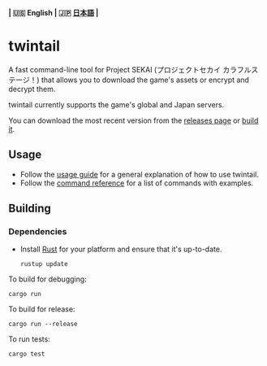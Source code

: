 **| :us: English | :jp: [日本語](docs/readme/jp.md) |**
# twintail
A fast command-line tool for Project SEKAI (プロジェクトセカイ カラフルステージ！) that allows you to download the game's assets or encrypt and decrypt them.

twintail currently supports the game's global and Japan servers.

You can download the most recent version from the [releases page](https://github.com/Duosion/twintail/releases/latest) or [build it](#building).

## Usage
- Follow the [usage guide](/docs/usage/en.md) for a general explanation of how to use twintail.
- Follow the [command reference](/docs/commands/en.md) for a list of commands with examples.

## Building
### Dependencies
- Install [Rust](https://www.rust-lang.org/tools/install) for your platform and ensure that it's up-to-date.
  ```
  rustup update
  ```

To build for debugging:
```
cargo run
```

To build for release:
```
cargo run --release
```

To run tests:
```
cargo test
```
